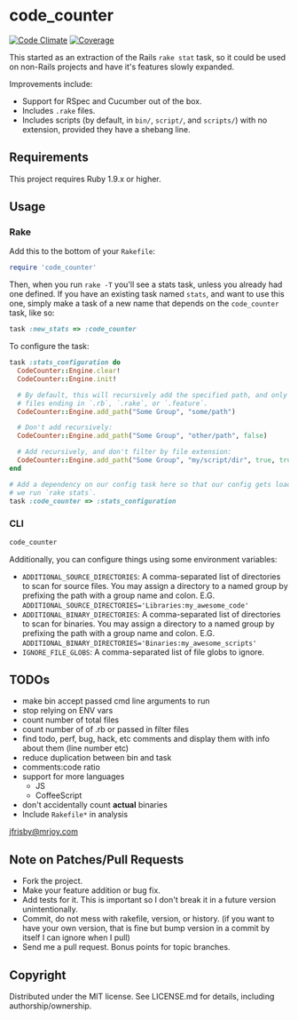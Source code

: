 # code_counter

[![Code Climate](https://codeclimate.com/github/MrJoy/code_counter.png)](https://codeclimate.com/github/MrJoy/code_counter)
[![Coverage](https://codeclimate.com/github/MrJoy/code_counter/coverage.png)](https://codeclimate.com/github/MrJoy/code_counter)

This started as an extraction of the Rails `rake stat` task, so it could be
used on non-Rails projects and have it's features slowly expanded.

Improvements include:

* Support for RSpec and Cucumber out of the box.
* Includes `.rake` files.
* Includes scripts (by default, in `bin/`, `script/`, and `scripts/`) with no
  extension, provided they have a shebang line.


## Requirements

This project requires Ruby 1.9.x or higher.


## Usage

### Rake

Add this to the bottom of your `Rakefile`:

```ruby
require 'code_counter'
```

Then, when you run `rake -T` you'll see a stats task, unless you already had
one defined.  If you have an existing task named `stats`, and want to use this
one, simply make a task of a new name that depends on the `code_counter`
task, like so:

```ruby
task :new_stats => :code_counter
```

To configure the task:

```ruby
task :stats_configuration do
  CodeCounter::Engine.clear!
  CodeCounter::Engine.init!

  # By default, this will recursively add the specified path, and only look for
  # files ending in `.rb`, `.rake`, or `.feature`.
  CodeCounter::Engine.add_path("Some Group", "some/path")

  # Don't add recursively:
  CodeCounter::Engine.add_path("Some Group", "other/path", false)

  # Add recursively, and don't filter by file extension:
  CodeCounter::Engine.add_path("Some Group", "my/script/dir", true, true)
end

# Add a dependency on our config task here so that our config gets loaded when
# we run `rake stats`.
task :code_counter => :stats_configuration
```


### CLI

```bash
code_counter
```

Additionally, you can configure things using some environment variables:

* `ADDITIONAL_SOURCE_DIRECTORIES`: A comma-separated list of directories to
  scan for source files.  You may assign a directory to a named group by
  prefixing the path with a group name and colon.  E.G. `ADDITIONAL_SOURCE_DIRECTORIES='Libraries:my_awesome_code'`
* `ADDITIONAL_BINARY_DIRECTORIES`: A comma-separated list of directories to
  scan for binaries.  You may assign a directory to a named group by prefixing
  the path with a group name and colon.  E.G. `ADDITIONAL_BINARY_DIRECTORIES='Binaries:my_awesome_scripts'`
* `IGNORE_FILE_GLOBS`: A comma-separated list of file globs to ignore.


## TODOs

* make bin accept passed cmd line arguments to run
* stop relying on ENV vars
* count number of total files
* count number of of .rb or passed in filter files
* find todo, perf, bug, hack, etc comments and display them with info about
  them (line number etc)
* reduce duplication between bin and task
* comments:code ratio
* support for more languages
    * JS
    * CoffeeScript
* don't accidentally count __actual__ binaries
* Include `Rakefile*` in analysis

[jfrisby@mrjoy.com](mailto:jfrisby@mrjoy.com)


## Note on Patches/Pull Requests

* Fork the project.
* Make your feature addition or bug fix.
* Add tests for it. This is important so I don't break it in a future version
  unintentionally.
* Commit, do not mess with rakefile, version, or history.  (if you want to have
  your own version, that is fine but bump version in a commit by itself I can
  ignore when I pull)
* Send me a pull request. Bonus points for topic branches.


## Copyright

Distributed under the MIT license.  See LICENSE.md for details, including
authorship/ownership.
